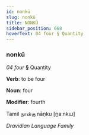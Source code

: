 ```yaml
---
id: nonkü
slug: nonkü
title: NONKÜ
sidebar_position: 668
hoverText: 04 four § Quantity
---
```


### nonkü

*04 four* **§** Quantity

**Verb**: to be four

**Noun**: four

**Modifier**: fourth

Tamil நான்கு nāṉku [n̪aːnkɯ]

*Dravidian Language Family*